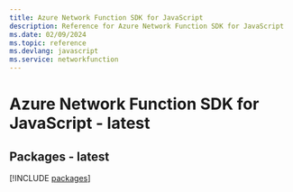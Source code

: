 ```yaml
---
title: Azure Network Function SDK for JavaScript
description: Reference for Azure Network Function SDK for JavaScript
ms.date: 02/09/2024
ms.topic: reference
ms.devlang: javascript
ms.service: networkfunction
---
```

# Azure Network Function SDK for JavaScript - latest
## Packages - latest
[!INCLUDE [packages](network-function-index.md)]